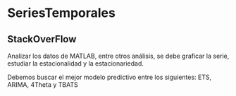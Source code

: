 # SeriesTemporales



## StackOverFlow

Analizar los datos de MATLAB, entre otros análisis, se debe graficar la serie, estudiar la estacionalidad y la estacionariedad.

Debemos buscar el mejor modelo predictivo entre los siguientes:
  ETS, ARIMA, 4Theta y TBATS
